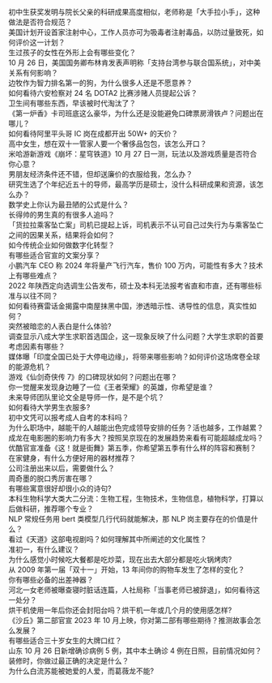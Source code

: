初中生获奖发明与院长父亲的科研成果高度相似，老师称是「大手拉小手」，这种做法是否符合规范？  
美国计划开设首家注射中心，工作人员亦可为吸毒者注射毒品，以防过量致死，如何评价这一计划？  
生过孩子的女性在外形上会有哪些变化？  
10 月 26 日，美国国务卿布林肯发表声明称「支持台湾参与联合国系统」，对中美关系有何影响？  
边牧作为智力排名第一的狗，为什么很多人还是不愿意养？  
如何看待六安检察对 24 名 DOTA2 比赛涉赌人员提起公诉？  
卫生间有哪些东西，早该被时代淘汰了？  
《第一炉香》卡司班底这么豪华，为什么还是没能避免口碑票房滑铁卢？问题出在哪儿？  
如何看待阿里平头哥 IC 岗在成都开出 50W+ 的天价？  
高中女生，想在双十一管家人要一个奢侈品包包，该怎么开口？  
米哈游新游戏《崩坏：星穹铁道》10 月 27 日一测，玩法以及游戏质量是否符合你心意？  
男朋友经济条件还不错，但却送廉价的衣服给我，怎么办？  
研究生选了个年纪近五十的导师，最高学历是硕士，没什么科研成果和资源，该怎么办？  
数学史上你认为最丑陋的公式是什么？  
长得帅的男生真的有很多人追吗？  
「货拉拉乘客坠亡案」司机已提起上诉，司机表示不认可自己过失行为与乘客坠亡之间的因果关系，结果将会如何？  
如今传统企业如何做数字化转型？  
有哪些适合官宣的文案分享？  
小鹏汽车 CEO 称 2024 年将量产飞行汽车，售价 100 万内，可能性有多大？技术上有哪些难点？  
2022 年陕西定向选调生公告发布，硕士及本科无法报考省直和市直，还有哪些标准与以往不同？  
如何看待赛雷话金揭露中南屋抹黑中国，渗透暗示性、诱导性的信息，真实性如何？  
突然被暗恋的人表白是什么体验?  
调查显示八成大学生求职首选国企，这一现象反映了什么问题？大学生求职的首要考虑因素有哪些？  
媒体曝「印度全国已处于大停电边缘」，将带来哪些影响？如何评价这场席卷全球的能源危机？  
游戏《仙剑奇侠传 7》的口碑现状如何？问题出在哪？  
你一觉醒来发现身边睡了一位《王者荣耀》的英雄，你希望是谁？  
未来导师团队里论文全是导师一作，是不是个坑？  
如何看待大学男生衣服多?  
初中文凭可以报考成人自考的本科吗？  
为什么职场中，越能干的人越能出色完成领导安排的任务？活也越多，工作越累？  
成龙在电影圈的影响力有多大？按照吴京现在的发展趋势来看有可能超越成龙吗？  
优酷官宣准备《这！就是街舞》第五季，你希望第五季有什么样的阵容和赛制？  
在家健身，有什么方便好用的器材推荐？  
公司注册出来以后，需要做什么？  
周奇墨的脱口秀厉害在哪？  
有哪些寓意很好却很小众的诗句?  
本科生物科学大类大二分流：生物工程，生物技术，生物信息，植物科学，打算以后做科研，推荐哪个专业？  
NLP 常规任务用 bert 类模型几行代码就能解决，那 NLP 岗主要存在的价值是什么？  
看过《天道》这部电视剧吗？如何理解其中所阐述的文化属性？  
准初一，有什么建议？  
为什么感觉小时候吃大餐都是吃炒菜，现在出去大部分都是吃火锅烤肉?  
从 2009 年第一届「双十一」开始，13 年间你的购物车发生了怎样的变化？  
你有哪些必备的出差神器？  
河北一女老师被曝查寝时脏话连篇，人社局称「当事老师已被辞退」，如何看待这一处分？  
烘干机使用一年后你还会封阳台吗？烘干机一年或几个月的使用感怎样?  
《沙丘》第二部官宣 2023 年 10 月上映，你对第二部有哪些期待？推测故事会怎么发展？  
有哪些适合三十岁女生的大牌口红？  
山东 10 月 26 日新增确诊病例 5 例，其中本土确诊 4 例在日照，目前情况如何？  
装修时，你做过最正确的决定是什么？  
为什么白流苏能被她爱的人爱，而葛薇龙不能?  
